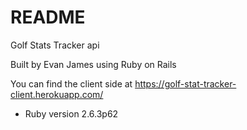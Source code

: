 # README

Golf Stats Tracker api

Built by Evan James using Ruby on Rails

You can find the client side at https://golf-stat-tracker-client.herokuapp.com/

* Ruby version 2.6.3p62
